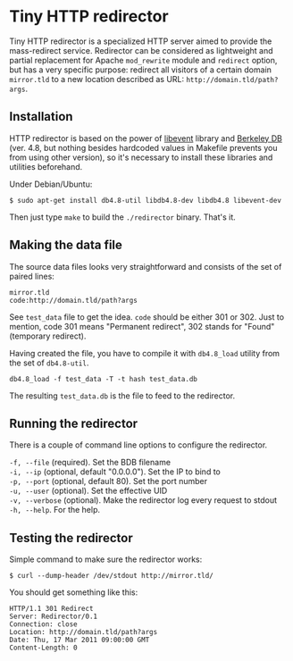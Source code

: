 Tiny HTTP redirector
=====================

Tiny HTTP redirector is a specialized HTTP server aimed to provide the
mass-redirect service. Redirector can be considered as lightweight and partial
replacement for Apache `mod_rewrite` module and `redirect` option, but has a
very specific purpose: redirect all visitors of a certain domain `mirror.tld`
to a new location described as URL: `http://domain.tld/path?args`.

Installation
------------

HTTP redirector is based on the power of [libevent][] library and 
[Berkeley DB][bdb] (ver.  4.8, but nothing besides hardcoded values in Makefile
prevents you from using other version), so it's necessary to install these
libraries and utilities beforehand.

Under Debian/Ubuntu:

    $ sudo apt-get install db4.8-util libdb4.8-dev libdb4.8 libevent-dev

Then just type `make` to build the `./redirector` binary. That's it.


[libevent]: http://monkey.org/~provos/libevent/
[bdb]: http://www.oracle.com/technetwork/database/berkeleydb/overview/index.html

Making the data file
---------------------

The source data files looks very straightforward and consists of the set of
paired lines:

    mirror.tld
    code:http://domain.tld/path?args

See `test_data` file to get the idea. `code` should be either 301 or 302. Just
to mention, code 301 means "Permanent redirect", 302 stands for "Found"
(temporary redirect).

Having created the file, you have to compile it with `db4.8_load` utility from
the set of `db4.8-util`.

    db4.8_load -f test_data -T -t hash test_data.db

The resulting `test_data.db` is the file to feed to the redirector.


Running the redirector
----------------------

There is a couple of command line options to configure the redirector.

`-f, --file` (required). Set the BDB filename  
`-i, --ip` (optional, default "0.0.0.0"). Set the IP to bind to  
`-p, --port` (optional, default 80). Set the port number  
`-u, --user` (optional). Set the effective UID  
`-v, --verbose` (optional). Make the redirector log every request to stdout  
`-h, --help`. For the help.


Testing the redirector
-----------------------

Simple command to make sure the redirector works:

    $ curl --dump-header /dev/stdout http://mirror.tld/

You should get something like this:

    HTTP/1.1 301 Redirect
    Server: Redirector/0.1
    Connection: close
    Location: http://domain.tld/path?args
    Date: Thu, 17 Mar 2011 09:00:00 GMT
    Content-Length: 0
